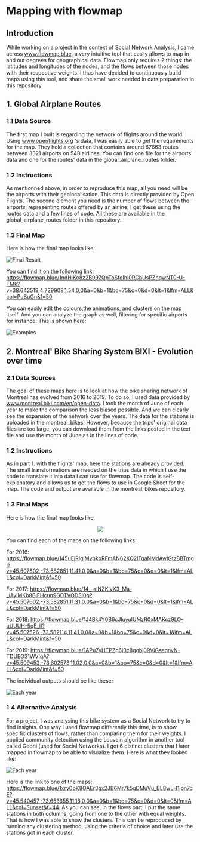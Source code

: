 # Mapping with flowmap

## Introduction 
While working on a project in the context of Social Network Analysis, I came across www.flowmap.blue, a very intuitive tool that easily allows to map in and out degrees for geographical data. 
Flowmap only requires 2 things: the latitudes and longitudes of the nodes, and the flows between those nodes with their respective weights.
I thus have decided to continuously build maps using this tool, and share the small work needed in data preparation in this repository.

## 1. Global Airplane Routes

### 1.1 Data Source
The first map I built is regarding the network of flights around the world. Using www.openflights.org 's data, I was easily able to get the requirements for the map. They hold a collection that contains around 67663 routes between 3321 airports on 548 airlines. You can find one file for the airports' data and one for the routes' data in the global_airplane_routes folder. 

### 1.2 Instructions
As mentionned above, in order to reproduce this map, all you need will be the airports with their geolocalisation. This data is directly provided by Open Flights. The second element you need is the number of flows between the airports, representing routes offered by an airline. I get these using the routes data and a few lines of code. All these are available in the global_airplane_routes folder in this repository.

### 1.3 Final Map
Here is how the final map looks like:

![Final Result](/global_airplane_routes/final_result.png)

You can find it on the following link: https://flowmap.blue/1ndHiKo8z2B99ZQpToSfoIhI0RCbUsPZhqwNT0-U-TMk?v=38.642519,4.729908,1.54,0,0&a=0&b=1&bo=75&c=0&d=0&lt=1&lfm=ALL&col=PuBuGn&f=50

You can easily edit the colours,the animations, and clusters on the map itself. And you can analyze the graph as well, filtering for specific airports for instance. This is shown here:


![Examples](/global_airplane_routes/examples.png)

## 2. Montreal' Bike Sharing System BIXI - Evolution over time

### 2.1 Data Sources
The goal of these maps here is to look at how the bike sharing network of Montreal has evolved from 2016 to 2019. To do so, I used data provided by www.montreal.bixi.com/en/open-data. I took the month of June of each year to make the comparison the less biased possible. And we can clearly see the expansion of the network over the years. The data for the stations is uploaded in the montreal_bikes. However, because the trips' original data files are too large, you can download them from the links posted in the text file and use the month of June as in the lines of code.

### 1.2 Instructions
As in part 1. with the flights' map, here the stations are already provided. The small transformations are needed on the trips data in which I use the code to translate it into data I can use for flowmap. The code is self-explanatory and allows us to get the flows to use in Google Sheet for the map. The code and output are available in the montreal_bikes repository.

### 1.3 Final Maps
Here is how the final map looks like:

<p align="center">
  <img src=https://github.com/mohamedkhanafer/FlowMap/blob/master/montreal_bikes/overtime.gif>
</p>

You can find each of the maps on the following links:

For 2016: https://flowmap.blue/145uEjRIgjMypkbRFmAN62KQ2lTqaNMdAwIGtzBBTmgI?v=45.507602,-73.582851,11.41,0,0&a=0&b=1&bo=75&c=0&d=0&lt=1&lfm=ALL&col=DarkMint&f=50

For 2017: https://flowmap.blue/14_-aINZKivX3_Ma-_iAyiMKb8BlFHcun9GDTVODSl0g?v=45.507602,-73.582851,11.31,0,0&a=0&b=1&bo=75&c=0&d=0&lt=1&lfm=ALL&col=DarkMint&f=50

For 2018: https://flowmap.blue/1J4Bk4Y0B6cJluyulUMzR0xMAKcz9LO-uUUUH-5qE_iI?v=45.507526,-73.582114,11.41,0,0&a=0&b=1&bo=75&c=0&d=0&lt=1&lfm=ALL&col=DarkMint&f=50

For 2019: https://flowmap.blue/1APu7yHTPZg6j0c8ggbj09ViGseqnvN-TDUEO31WVIqA?v=45.509453,-73.602573,11.02,0,0&a=0&b=1&bo=75&c=0&d=0&lt=1&lfm=ALL&col=DarkMint&f=50

The individual outputs should be like these:

![Each year](/montreal_bikes/years.png)

### 1.4 Alternative Analysis 
For a project, I was analysing this bike system as a Social Network to try to find insights. One way I used flowmap differently this time, is to show specific clusters of flows, rather than comparing them for their weights. I applied community detection using the Louvain algorithm in another tool called Gephi (used for Social Networks). I got 6 distinct clusters that I later mapped in flowmap to be able to visualize them. Here is what they looked like:

![Each year](/montreal_bikes/clusters.png)

Here is the link to one of the maps: https://flowmap.blue/1xry0bK8OAEr3gx2JB6Mr7k5gDMuVu_BL8wLH1jpn7cE?v=45.540457,-73.653655,11.18,0,0&a=0&b=1&bo=75&c=0&d=0&lt=0&lfm=ALL&col=Sunset&f=44.
As you can see, in the flows part, I put the same stations in both columns, going from one to the other with equal weights. That is how I was able to show the clusters. This can be reproduced by running any clustering method, using the criteria of choice and later use the stations got in each cluster.
